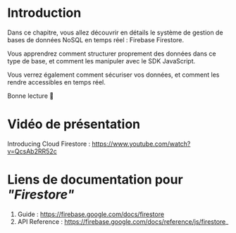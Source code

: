 # Introduction

Dans ce chapitre, vous allez découvrir en détails le système de gestion de bases de données NoSQL en temps réel : Firebase Firestore.

Vous apprendrez comment structurer proprement des données dans ce type de base, et comment les manipuler avec le SDK JavaScript.

Vous verrez également comment sécuriser vos données, et comment les rendre accessibles en temps réel.

Bonne lecture 🙂

# Vidéo de présentation

Introducing Cloud Firestore : https://www.youtube.com/watch?v=QcsAb2RR52c

# Liens de documentation pour _"Firestore"_

1. Guide : https://firebase.google.com/docs/firestore
2. API Reference : https://firebase.google.com/docs/reference/js/firestore_